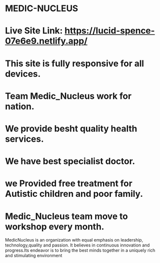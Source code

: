 # MEDIC-NUCLEUS

# Live Site Link: https://lucid-spence-07e6e9.netlify.app/

# This site is fully responsive for all devices.
# Team Medic_Nucleus work for nation.
# We provide besht quality health services.
# We have best specialist doctor.
# we Provided free treatment for Autistic children and poor family.
# Medic_Nucleus team move to workshop every month. 


MedicNucleus is an organization with equal emphasis on leadership, technology,quality and passion. It believes in continuous innovation and progress.Its endeavor is to bring the best minds together in a uniquely rich and stimulating environment

